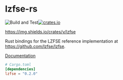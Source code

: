 lzfse-rs
======
![Build and Test](https://github.com/citruz/lzfse-rs/workflows/Build%20and%20Test/badge.svg?branch=main)[![crates.io](https://img.shields.io/crates/v/lzfse)](https://crates.io/crates/lzfse)

https://img.shields.io/crates/v/lzfse

Rust bindings for the LZFSE reference implementation at https://github.com/lzfse/lzfse.

[Documentation](https://docs.rs/lzfse)

```toml
# Cargo.toml
[dependencies]
lzfse = "0.2.0"
```
